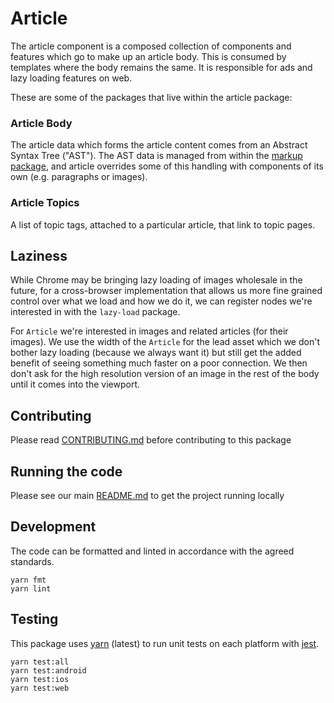 # Article

The article component is a composed collection of components and features which go to make up an article body. This is consumed by templates where the body remains the same. It is responsible for ads and lazy loading features on web.

These are some of the packages that live within the article package:

### Article Body

The article data which forms the article content comes from an Abstract Syntax
Tree ("AST"). The AST data is managed from within the
[markup package](https://github.com/newsuk/times-components/tree/master/packages/markup),
and article overrides some of this handling with components of its own (e.g.
paragraphs or images).

### Article Topics

A list of topic tags, attached to a particular article, that link to topic
pages.

## Laziness

While Chrome may be bringing lazy loading of images wholesale in the future, for
a cross-browser implementation that allows us more fine grained control over
what we load and how we do it, we can register nodes we're interested in with
the `lazy-load` package.

For `Article` we're interested in images and related articles (for their
images). We use the width of the `Article` for the lead asset which we don't
bother lazy loading (because we always want it) but still get the added benefit
of seeing something much faster on a poor connection. We then don't ask for the
high resolution version of an image in the rest of the body until it comes into
the viewport.

## Contributing

Please read [CONTRIBUTING.md](./CONTRIBUTING.md) before contributing to this
package

## Running the code

Please see our main [README.md](../README.md) to get the project running locally

## Development

The code can be formatted and linted in accordance with the agreed standards.

```
yarn fmt
yarn lint
```

## Testing

This package uses [yarn](https://yarnpkg.com) (latest) to run unit tests on each
platform with [jest](https://facebook.github.io/jest/).

```
yarn test:all
yarn test:android
yarn test:ios
yarn test:web
```

